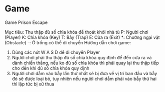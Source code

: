 # Game
Game Prison Escape

Mục tiêu: Thu thập đủ số chìa khóa để thoát khỏi nhà tù
P: Người chơi (Player)
K: Chìa khóa (Key)
T: Bẫy (Trap)
E: Cửa ra (Exit)
*: Chướng ngại vật (Obstacle)
-: Ô trống có thể di chuyển
Hướng dẫn chơi game:
1. Dùng các nút W A S D để di chuyển Player
2. Người chơi phải thu thập đủ số chìa khóa quy định để đến cửa ra và dành chiến thắng, nếu ko đủ số chìa khóa thì phải quay lại thu thập tiếp cho đến khi đủ số chìa khóa quy định
3. Người chơi dẫm vào bẫy lần thứ nhất sẽ bị đưa về vị trí ban đầu và bẫy đó sẽ được loại bỏ, tuy nhiên nếu người chơi dẫm phải vào bẫy thứ hai thì lập tức bị xử thua
